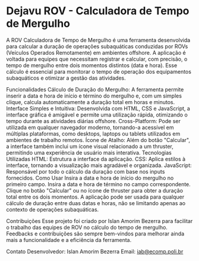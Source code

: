 # Dejavu ROV - Calculadora de Tempo de Mergulho

A ROV Calculadora de Tempo de Mergulho é uma ferramenta desenvolvida para calcular a duração de operações subaquáticas conduzidas por ROVs (Veículos Operados Remotamente) em ambientes offshore. A aplicação é voltada para equipes que necessitam registrar e calcular, com precisão, o tempo de mergulho entre dois momentos distintos (data e hora). Esse cálculo é essencial para monitorar o tempo de operação dos equipamentos subaquáticos e otimizar a gestão das atividades.

Funcionalidades
Cálculo de Duração do Mergulho: A ferramenta permite inserir a data e hora de início e término do mergulho e, com um simples clique, calcula automaticamente a duração total em horas e minutos.
Interface Simples e Intuitiva: Desenvolvida com HTML, CSS e JavaScript, a interface gráfica é amigável e permite uma utilização rápida, otimizando o tempo durante as atividades diárias offshore.
Cross-Platform: Pode ser utilizada em qualquer navegador moderno, tornando-a acessível em múltiplas plataformas, como desktops, laptops ou tablets utilizados em ambientes de trabalho remotos.
Ícone de Atalho: Além do botão "Calcular", a interface também inclui um ícone visual relacionado a um thruster, permitindo uma experiência de usuário mais interativa.
Tecnologias Utilizadas
HTML: Estrutura a interface da aplicação.
CSS: Aplica estilos à interface, tornando a visualização mais agradável e organizada.
JavaScript: Responsável por todo o cálculo da duração com base nos inputs fornecidos.
Como Usar
Insira a data e hora de início do mergulho no primeiro campo.
Insira a data e hora de término no campo correspondente.
Clique no botão "Calcular" ou no ícone de thruster para obter a duração total entre os dois momentos.
A aplicação pode ser usada para qualquer cálculo de duração entre duas datas e horas, não se limitando apenas ao contexto de operações subaquáticas.

Contribuições
Esse projeto foi criado por Islan Amorim Bezerra para facilitar o trabalho das equipes de ROV no cálculo do tempo de mergulho. Feedbacks e contribuições são sempre bem-vindos para melhorar ainda mais a funcionalidade e a eficiência da ferramenta.

Contato
Desenvolvedor: Islan Amorim Bezerra
Email: iab@ecomp.poli.br
